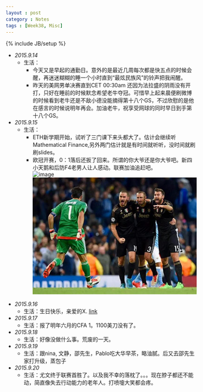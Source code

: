 ```yaml
---
layout : post
category : Notes
tags : [Week38, Misc]
---
```


{% include JB/setup %}

- *2015.9.14*
    + 生活：
        * 今天又是早起的通勤日。意外的是最近几周每次都是快五点的时候会醒，再迷迷糊糊的睡一个小时直到“最炫民族风”的铃声把我闹醒。
        * 昨天的美网男单决赛直到CET 00:30am 还因为法拉盛的阴雨没有开打，只好在睡前的时候默念希望老牛夺冠。可惜早上起来晨便刷微博的时候看到老牛还是不敌小德没能摘得第十八个GS，不过欣慰的是他在感言的时候说明年再会。加油老牛，祝享受网球的同时早日到手第十八个GS。
- *2015.9.15*
    + 生活：
        * ETH新学期开始，试听了三门课下来头都大了。估计会继续听Mathematical Finance,另外两门估计就是有时间就听听，没时间就刷刷slides。
        * 欧冠开赛，0：1落后还扳了回来。所谓的你大爷还是你大爷吧。新四小天鹅和后防F4老男人让人感动。联赛加油追赶吧。<br>
        ![image](/images/blog/Juve_F4.gif) 
        ![image](/images/blog/Juve_Defend_F4.jpg) 

<!-- more -->

- *2015.9.16*
    + 生活：生日快乐，亲爱的X. <a href="http://music.163.com/#/m/song?id=30039685" target="_blank">link</a>
- *2015.9.17*
    + 生活：报了明年六月的CFA 1。1100美刀没有了。
- *2015.9.18*
    + 生活：好像没做什么事。荒废的一天。
- *2015.9.19*
    + 生活：跟nina, 文静，邵先生，Pablo吃大华早茶，略油腻。后又去邵先生家打升级，蒸包子
- *2015.9.20*
    + 生活：尤文终于联赛首胜了。以及我不幸的落枕了。。。现在脖子都还不能动，简直像失去行动能力的老年人。打喷嚏大笑都会疼。